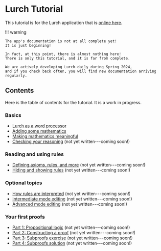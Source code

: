 
# Lurch Tutorial

This tutorial is for the Lurch application that is
[online here](http://lurchmath.github.io/lurchmath).

!!! warning

    The app's documentation is not at all complete yet!
    It is just beginning!

    In fact, at this point, there is almost nothing here!
    There is only this tutorial, and it is far from complete.

    We are actively developing Lurch daily during Spring 2024,
    and if you check back often, you will find new documentation arriving regularly.

## Contents

Here is the table of contents for the tutorial.  It is a work in progress.

### Basics

 - [Lurch as a word processor](tut-01-word-processor.md)
 - [Adding some mathematics](tut-02-expository-math.md)
 - [Making mathematics meaningful](tut-03-meaningful-math.md)
 - [Checking your reasoning](tut-04-validation.md) (not yet written---coming soon!)

### Reading and using rules

 - [Defining axioms, rules, and more](tut-05-rules.md) (not yet written---coming soon!)
 - [Hiding and showing rules](tut-06-document-header.md) (not yet written---coming soon!)

### Optional topics

 - [How rules are interpreted](tut-05b-metavariables.md) (not yet written---coming soon!)
 - [Intermediate mode editing](tut-03b-intermediate-mode.md) (not yet written---coming soon!)
 - [Advanced mode editing](tut-03c-advanced-mode.md) (not yet written---coming soon!)

### Your first proofs

 - [Part 1: Propositional logic](tut-07a-real-math.md) (not yet written---coming soon!)
 - [Part 2: Constructing a proof](tut-07b-real-math.md) (not yet written---coming soon!)
 - [Part 3: Subproofs exercise](tut-07c-real-math.md) (not yet written---coming soon!)
 - [Part 4: Subproofs solution](tut-07d-real-math.md) (not yet written---coming soon!)
